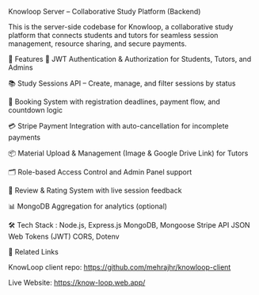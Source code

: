 Knowloop Server – Collaborative Study Platform (Backend)

This is the server-side codebase for Knowloop, a collaborative study platform that connects students and tutors for seamless session management, resource sharing, and secure payments.

🚀 Features
🔐 JWT Authentication & Authorization for Students, Tutors, and Admins

📚 Study Sessions API – Create, manage, and filter sessions by status

🧾 Booking System with registration deadlines, payment flow, and countdown logic

💳 Stripe Payment Integration with auto-cancellation for incomplete payments

📦 Material Upload & Management (Image & Google Drive Link) for Tutors

🗂️ Role-based Access Control and Admin Panel support

📄 Review & Rating System with live session feedback

📊 MongoDB Aggregation for analytics (optional)

🛠️ Tech Stack : 
Node.js, Express.js
MongoDB, Mongoose
Stripe API
JSON Web Tokens (JWT)
CORS, Dotenv

🔗 Related Links

KnowLoop client repo: https://github.com/mehrajhr/knowloop-client

Live Website: https://know-loop.web.app/
